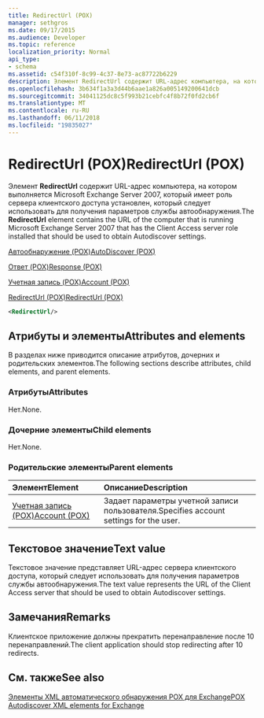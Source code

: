 ```yaml
---
title: RedirectUrl (POX)
manager: sethgros
ms.date: 09/17/2015
ms.audience: Developer
ms.topic: reference
localization_priority: Normal
api_type:
- schema
ms.assetid: c54f310f-8c99-4c37-8e73-ac87722b6229
description: Элемент RedirectUrl содержит URL-адрес компьютера, на котором выполняется Microsoft Exchange Server 2007, который имеет роль сервера клиентского доступа установлен, который следует использовать для получения параметров службы автообнаружения.
ms.openlocfilehash: 3b634f1a3a3d44b6aae1a826a005149200641dcb
ms.sourcegitcommit: 34041125dc8c5f993b21cebfc4f8b72f0fd2cb6f
ms.translationtype: MT
ms.contentlocale: ru-RU
ms.lasthandoff: 06/11/2018
ms.locfileid: "19835027"
---
```

# <a name="redirecturl-pox"></a><span data-ttu-id="273ff-103">RedirectUrl (POX)</span><span class="sxs-lookup"><span data-stu-id="273ff-103">RedirectUrl (POX)</span></span>

<span data-ttu-id="273ff-104">Элемент **RedirectUrl** содержит URL-адрес компьютера, на котором выполняется Microsoft Exchange Server 2007, который имеет роль сервера клиентского доступа установлен, который следует использовать для получения параметров службы автообнаружения.</span><span class="sxs-lookup"><span data-stu-id="273ff-104">The **RedirectUrl** element contains the URL of the computer that is running Microsoft Exchange Server 2007 that has the Client Access server role installed that should be used to obtain Autodiscover settings.</span></span> 
  
[<span data-ttu-id="273ff-105">Автообнаружение (POX)</span><span class="sxs-lookup"><span data-stu-id="273ff-105">AutoDiscover (POX)</span></span>](autodiscover-pox.md)
  
[<span data-ttu-id="273ff-106">Ответ (POX)</span><span class="sxs-lookup"><span data-stu-id="273ff-106">Response (POX)</span></span>](response-pox.md)
  
[<span data-ttu-id="273ff-107">Учетная запись (POX)</span><span class="sxs-lookup"><span data-stu-id="273ff-107">Account (POX)</span></span>](account-pox.md)
  
[<span data-ttu-id="273ff-108">RedirectUrl (POX)</span><span class="sxs-lookup"><span data-stu-id="273ff-108">RedirectUrl (POX)</span></span>](redirecturl-pox.md)
  
```xml
<RedirectUrl/>
```

## <a name="attributes-and-elements"></a><span data-ttu-id="273ff-109">Атрибуты и элементы</span><span class="sxs-lookup"><span data-stu-id="273ff-109">Attributes and elements</span></span>

<span data-ttu-id="273ff-110">В разделах ниже приводится описание атрибутов, дочерних и родительских элементов.</span><span class="sxs-lookup"><span data-stu-id="273ff-110">The following sections describe attributes, child elements, and parent elements.</span></span>
  
### <a name="attributes"></a><span data-ttu-id="273ff-111">Атрибуты</span><span class="sxs-lookup"><span data-stu-id="273ff-111">Attributes</span></span>

<span data-ttu-id="273ff-112">Нет.</span><span class="sxs-lookup"><span data-stu-id="273ff-112">None.</span></span>
  
### <a name="child-elements"></a><span data-ttu-id="273ff-113">Дочерние элементы</span><span class="sxs-lookup"><span data-stu-id="273ff-113">Child elements</span></span>

<span data-ttu-id="273ff-114">Нет.</span><span class="sxs-lookup"><span data-stu-id="273ff-114">None.</span></span>
  
### <a name="parent-elements"></a><span data-ttu-id="273ff-115">Родительские элементы</span><span class="sxs-lookup"><span data-stu-id="273ff-115">Parent elements</span></span>

|<span data-ttu-id="273ff-116">**Элемент**</span><span class="sxs-lookup"><span data-stu-id="273ff-116">**Element**</span></span>|<span data-ttu-id="273ff-117">**Описание**</span><span class="sxs-lookup"><span data-stu-id="273ff-117">**Description**</span></span>|
|:-----|:-----|
|[<span data-ttu-id="273ff-118">Учетная запись (POX)</span><span class="sxs-lookup"><span data-stu-id="273ff-118">Account (POX)</span></span>](account-pox.md) <br/> |<span data-ttu-id="273ff-119">Задает параметры учетной записи пользователя.</span><span class="sxs-lookup"><span data-stu-id="273ff-119">Specifies account settings for the user.</span></span>  <br/> |
   
## <a name="text-value"></a><span data-ttu-id="273ff-120">Текстовое значение</span><span class="sxs-lookup"><span data-stu-id="273ff-120">Text value</span></span>

<span data-ttu-id="273ff-121">Текстовое значение представляет URL-адрес сервера клиентского доступа, который следует использовать для получения параметров службы автообнаружения.</span><span class="sxs-lookup"><span data-stu-id="273ff-121">The text value represents the URL of the Client Access server that should be used to obtain Autodiscover settings.</span></span>
  
## <a name="remarks"></a><span data-ttu-id="273ff-122">Замечания</span><span class="sxs-lookup"><span data-stu-id="273ff-122">Remarks</span></span>

<span data-ttu-id="273ff-123">Клиентское приложение должны прекратить перенаправление после 10 перенаправлений.</span><span class="sxs-lookup"><span data-stu-id="273ff-123">The client application should stop redirecting after 10 redirects.</span></span>
  
## <a name="see-also"></a><span data-ttu-id="273ff-124">См. также</span><span class="sxs-lookup"><span data-stu-id="273ff-124">See also</span></span>



[<span data-ttu-id="273ff-125">Элементы XML автоматического обнаружения POX для Exchange</span><span class="sxs-lookup"><span data-stu-id="273ff-125">POX Autodiscover XML elements for Exchange</span></span>](pox-autodiscover-xml-elements-for-exchange.md)

